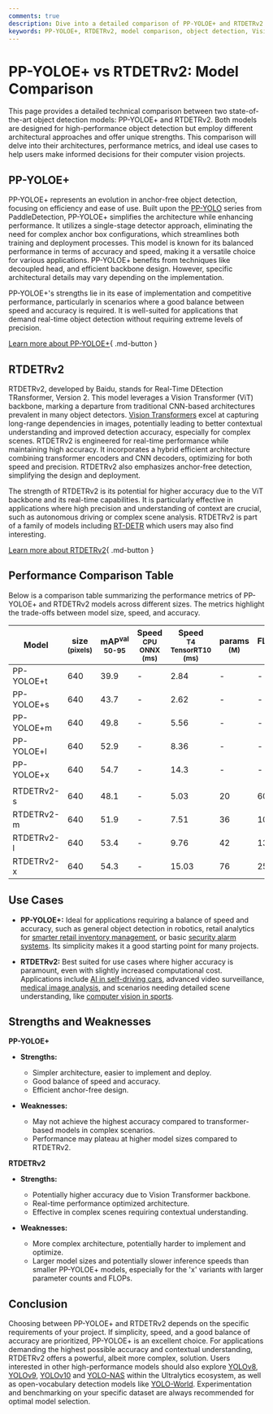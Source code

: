 ```yaml
---
comments: true
description: Dive into a detailed comparison of PP-YOLOE+ and RTDETRv2 object detection models. Explore performance, architecture, and ideal use cases.
keywords: PP-YOLOE+, RTDETRv2, model comparison, object detection, Vision Transformer, CNN, anchor-free detection, real-time detection, computer vision models
---
```


# PP-YOLOE+ vs RTDETRv2: Model Comparison

<script async src="https://cdn.jsdelivr.net/npm/chart.js@3.9.1/dist/chart.min.js"></script>
<script defer src="../../javascript/benchmark.js"></script>

<canvas id="modelComparisonChart" width="1024" height="400" active-models='["PP-YOLOE+", "RTDETRv2"]'></canvas>

This page provides a detailed technical comparison between two state-of-the-art object detection models: PP-YOLOE+ and RTDETRv2. Both models are designed for high-performance object detection but employ different architectural approaches and offer unique strengths. This comparison will delve into their architectures, performance metrics, and ideal use cases to help users make informed decisions for their computer vision projects.

## PP-YOLOE+

PP-YOLOE+ represents an evolution in anchor-free object detection, focusing on efficiency and ease of use. Built upon the [PP-YOLO](https://github.com/PaddlePaddle/PaddleDetection/tree/develop/configs/ppyoloe) series from PaddleDetection, PP-YOLOE+ simplifies the architecture while enhancing performance. It utilizes a single-stage detector approach, eliminating the need for complex anchor box configurations, which streamlines both training and deployment processes. This model is known for its balanced performance in terms of accuracy and speed, making it a versatile choice for various applications. PP-YOLOE+ benefits from techniques like decoupled head, and efficient backbone design. However, specific architectural details may vary depending on the implementation.

PP-YOLOE+'s strengths lie in its ease of implementation and competitive performance, particularly in scenarios where a good balance between speed and accuracy is required. It is well-suited for applications that demand real-time object detection without requiring extreme levels of precision.

[Learn more about PP-YOLOE+](https://github.com/PaddlePaddle/PaddleDetection/tree/develop/configs/ppyoloe){ .md-button }

## RTDETRv2

RTDETRv2, developed by Baidu, stands for Real-Time DEtection TRansformer, Version 2. This model leverages a Vision Transformer (ViT) backbone, marking a departure from traditional CNN-based architectures prevalent in many object detectors. [Vision Transformers](https://www.ultralytics.com/glossary/vision-transformer-vit) excel at capturing long-range dependencies in images, potentially leading to better contextual understanding and improved detection accuracy, especially for complex scenes. RTDETRv2 is engineered for real-time performance while maintaining high accuracy. It incorporates a hybrid efficient architecture combining transformer encoders and CNN decoders, optimizing for both speed and precision. RTDETRv2 also emphasizes anchor-free detection, simplifying the design and deployment.

The strength of RTDETRv2 is its potential for higher accuracy due to the ViT backbone and its real-time capabilities. It is particularly effective in applications where high precision and understanding of context are crucial, such as autonomous driving or complex scene analysis. RTDETRv2 is part of a family of models including [RT-DETR](https://docs.ultralytics.com/models/rtdetr/) which users may also find interesting.

[Learn more about RTDETRv2](https://docs.ultralytics.com/models/rtdetr/){ .md-button }

## Performance Comparison Table

Below is a comparison table summarizing the performance metrics of PP-YOLOE+ and RTDETRv2 models across different sizes. The metrics highlight the trade-offs between model size, speed, and accuracy.

| Model      | size<br><sup>(pixels) | mAP<sup>val<br>50-95 | Speed<br><sup>CPU ONNX<br>(ms) | Speed<br><sup>T4 TensorRT10<br>(ms) | params<br><sup>(M) | FLOPs<br><sup>(B) |
| ---------- | --------------------- | -------------------- | ------------------------------ | ----------------------------------- | ------------------ | ----------------- |
| PP-YOLOE+t | 640                   | 39.9                 | -                              | 2.84                                | -                  | -                 |
| PP-YOLOE+s | 640                   | 43.7                 | -                              | 2.62                                | -                  | -                 |
| PP-YOLOE+m | 640                   | 49.8                 | -                              | 5.56                                | -                  | -                 |
| PP-YOLOE+l | 640                   | 52.9                 | -                              | 8.36                                | -                  | -                 |
| PP-YOLOE+x | 640                   | 54.7                 | -                              | 14.3                                | -                  | -                 |
|            |                       |                      |                                |                                     |                    |                   |
| RTDETRv2-s | 640                   | 48.1                 | -                              | 5.03                                | 20                 | 60                |
| RTDETRv2-m | 640                   | 51.9                 | -                              | 7.51                                | 36                 | 100               |
| RTDETRv2-l | 640                   | 53.4                 | -                              | 9.76                                | 42                 | 136               |
| RTDETRv2-x | 640                   | 54.3                 | -                              | 15.03                               | 76                 | 259               |

## Use Cases

- **PP-YOLOE+:** Ideal for applications requiring a balance of speed and accuracy, such as general object detection in robotics, retail analytics for [smarter retail inventory management](https://www.ultralytics.com/blog/ai-for-smarter-retail-inventory-management), or basic [security alarm systems](https://docs.ultralytics.com/guides/security-alarm-system/). Its simplicity makes it a good starting point for many projects.

- **RTDETRv2:** Best suited for use cases where higher accuracy is paramount, even with slightly increased computational cost. Applications include [AI in self-driving cars](https://www.ultralytics.com/solutions/ai-in-self-driving), advanced video surveillance, [medical image analysis](https://www.ultralytics.com/glossary/medical-image-analysis), and scenarios needing detailed scene understanding, like [computer vision in sports](https://www.ultralytics.com/blog/exploring-the-applications-of-computer-vision-in-sports).

## Strengths and Weaknesses

**PP-YOLOE+**

- **Strengths:**

    - Simpler architecture, easier to implement and deploy.
    - Good balance of speed and accuracy.
    - Efficient anchor-free design.

- **Weaknesses:**
    - May not achieve the highest accuracy compared to transformer-based models in complex scenarios.
    - Performance may plateau at higher model sizes compared to RTDETRv2.

**RTDETRv2**

- **Strengths:**

    - Potentially higher accuracy due to Vision Transformer backbone.
    - Real-time performance optimized architecture.
    - Effective in complex scenes requiring contextual understanding.

- **Weaknesses:**
    - More complex architecture, potentially harder to implement and optimize.
    - Larger model sizes and potentially slower inference speeds than smaller PP-YOLOE+ models, especially for the 'x' variants with larger parameter counts and FLOPs.

## Conclusion

Choosing between PP-YOLOE+ and RTDETRv2 depends on the specific requirements of your project. If simplicity, speed, and a good balance of accuracy are prioritized, PP-YOLOE+ is an excellent choice. For applications demanding the highest possible accuracy and contextual understanding, RTDETRv2 offers a powerful, albeit more complex, solution. Users interested in other high-performance models should also explore [YOLOv8](https://www.ultralytics.com/yolo), [YOLOv9](https://docs.ultralytics.com/models/yolov9/), [YOLOv10](https://docs.ultralytics.com/models/yolov10/) and [YOLO-NAS](https://docs.ultralytics.com/models/yolo-nas/) within the Ultralytics ecosystem, as well as open-vocabulary detection models like [YOLO-World](https://docs.ultralytics.com/models/yolo-world/). Experimentation and benchmarking on your specific dataset are always recommended for optimal model selection.